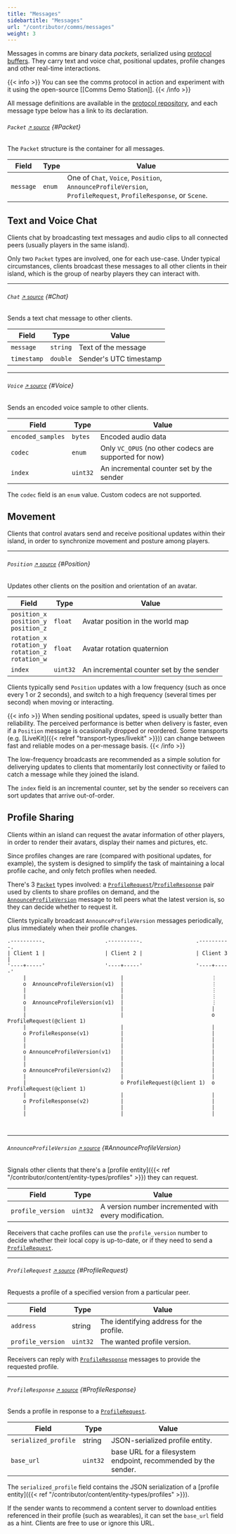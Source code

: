 ```yaml
---
title: "Messages"
sidebartitle: "Messages"
url: "/contributor/comms/messages"
weight: 3
---
```


Messages in comms are binary data _packets_, serialized using [protocol buffers](https://github.com/protocolbuffers/protobuf). They carry text and voice chat, positional updates, profile changes and other real-time interactions.

{{< info >}}
You can see the comms protocol in action and experiment with it using the open-source [[Comms Demo Station]].
{{< /info >}}

All message definitions are available in the [protocol repository](https://github.com/decentraland/protocol), and each message type below has a link to its declaration.


###### `Packet` <small>[↗ source][Packet]</small> {#Packet}

The `Packet` structure is the container for all messages.

| Field | Type | Value
| ----- | --- | --- |
| `message` | `enum` | One of `Chat`, `Voice`, `Position`, `AnnounceProfileVersion`, <br>`ProfileRequest`, `ProfileResponse`, or `Scene`.


## Text and Voice Chat

Clients chat by broadcasting text messages and audio clips to all connected peers (usually players in the same island).

Only two `Packet` types are involved, one for each use-case. Under typical circumstances, clients broadcast these messages to all other clients in their island, which is the group of nearby players they can interact with.

---
###### `Chat` <small>[↗ source][Chat]</small> {#Chat}

Sends a text chat message to other clients.


| Field | Type | Value
| ----- | --- | --- |
| `message` | `string` | Text of the message
| `timestamp` | `double` | Sender's UTC timestamp


---
###### `Voice` <small>[↗ source][Voice]</small> {#Voice}

Sends an encoded voice sample to other clients.

| Field | Type | Value
| ----- | --- | --- |
| `encoded_samples` | `bytes` | Encoded audio data
| `codec` | `enum` | Only `VC_OPUS` (no other codecs are supported for now)
| `index` | `uint32` | An incremental counter set by the sender

The `codec` field is an `enum` value. Custom codecs are not supported.


## Movement

Clients that control avatars send and receive positional updates within their island, in order to synchronize movement and posture among players.

---
###### `Position` <small>[↗ source][Position]</small> {#Position}

Updates other clients on the position and orientation of an avatar.

| Field | Type | Value
| ----- | --- | --- |
| `position_x`<br>`position_y`<br>`position_z` | `float` | Avatar position in the world map
| `rotation_x`<br>`rotation_y`<br>`rotation_z`<br>`rotation_w` | `float` | Avatar rotation quaternion
| `index` | `uint32` | An incremental counter set by the sender

Clients typically send `Position` updates with a low frequency (such as once every 1 or 2 seconds), and switch to a high frequency (several times per second) when moving or interacting.

{{< info >}}
When sending positional updates, speed is usually better than reliability. The perceived performance is better when delivery is faster, even if a `Position` message is ocasionally dropped or reordered. Some transports (e.g. [LiveKit]({{< relref "transport-types/livekit" >}})) can change between fast and reliable modes on a per-message basis.
{{< /info >}}

The low-frequency broadcasts are recommended as a simple solution for deliverying updates to clients that momentarily lost connectivity or failed to catch a message while they joined the island.

The `index` field is an incremental counter, set by the sender so receivers can sort updates that arrive out-of-order.


## Profile Sharing

Clients within an island can request the avatar information of other players, in order to render their avatars, display their names and pictures, etc.

Since profiles changes are rare (compared with positional updates, for example), the system is designed to simplify the task of maintaining a local profile cache, and only fetch profiles when needed.

There's 3 [`Packet`](#Packet) types involved: a [`ProfileRequest`](#ProfileRequest)/[`ProfileResponse`](#ProfileResponse) pair used by clients to share profiles on demand, and the [`AnnounceProfileVersion`](#AnnounceProfileVersion) message to tell peers what the latest version is, so they can decide whether to request it.

Clients typically broadcast `AnnounceProfileVersion` messages periodically, plus immediately when their profile changes. 


```goat
.----------.                   .----------.                 .----------.                            
| Client 1 |                   | Client 2 |                 | Client 3 |
'----+-----'                   '----+-----'                 '----+-----'
     |                              |                            ⋮
     o  AnnounceProfileVersion(v1)  |                            ⋮
     |                              |                            ⋮
     |                              |                            ⋮
     o  AnnounceProfileVersion(v1)  |                            ⋮
     |                              |                            |
     |                              |                            o ProfileRequest(@client 1) 
     |                              |                            |
     o ProfileResponse(v1)          |                            |
     |                              |                            |
     |                              |                            |
     o AnnounceProfileVersion(v1)   |                            |
     |                              |                            |
     |                              |                            |
     o AnnounceProfileVersion(v2)   |                            |
     |                              |                            |
     |                              o ProfileRequest(@client 1)  o ProfileRequest(@client 1) 
     |                              |                            |
     o ProfileResponse(v2)          |                            |
     |                              |                            |
     |                              |                            |
     
     
```

---
###### `AnnounceProfileVersion` <small>[↗ source][AnnounceProfileVersion]</small> {#AnnounceProfileVersion}

Signals other clients that there's a [profile entity]({{< ref "/contributor/content/entity-types/profiles" >}}) they can request.

| Field | Type | Value
| ----- | --- | --- |
| `profile_version` | `uint32` | A version number incremented with every modification.

Receivers that cache profiles can use the `profile_version` number to decide whether their local copy is up-to-date, or if they need to send a [`ProfileRequest`](#ProfileRequest).


---
###### `ProfileRequest` <small>[↗ source][ProfileRequest]</small> {#ProfileRequest}

Requests a profile of a specified version from a particular peer.

| Field | Type | Value
| ----- | --- | --- |
| `address` | string | The identifying address for the profile.
| `profile_version` | `uint32` | The wanted profile version.

Receivers can reply with [`ProfileResponse`](#ProfileResponse) messages to provide the requested profile.


---
###### `ProfileResponse` <small>[↗ source][ProfileResponse]</small> {#ProfileResponse}

Sends a profile in response to a [`ProfileRequest`](#ProfileRequest).

| Field | Type | Value
| ----- | --- | --- |
| `serialized_profile` | string | JSON-serialized profile entity.
| `base_url` | `uint32` | base URL for a filesystem endpoint, recommended by the sender.

The `serialized_profile` field contains the JSON serialization of a [profile entity]({{< ref "/contributor/content/entity-types/profiles" >}}).

If the sender wants to recommend a content server to download entities referenced in their profile (such as wearables), it can set the `base_url` field as a hint. Clients are free to use or ignore this URL.


<!--
---
###### `Scene` <small>[↗ source][Scene]</small> {#Scene}
!! TODO
-->

[Packet]: https://github.com/decentraland/protocol/blob/c48ea0aa00d8173084571552463a6a05a7f49636/proto/decentraland/kernel/comms/rfc4/comms.proto#L8
[Position]: https://github.com/decentraland/protocol/blob/c48ea0aa00d8173084571552463a6a05a7f49636/proto/decentraland/kernel/comms/rfc4/comms.proto#L20
[AnnounceProfileVersion]: https://github.com/decentraland/protocol/blob/c48ea0aa00d8173084571552463a6a05a7f49636/proto/decentraland/kernel/comms/rfc4/comms.proto#L34
[ProfileRequest]: https://github.com/decentraland/protocol/blob/c48ea0aa00d8173084571552463a6a05a7f49636/proto/decentraland/kernel/comms/rfc4/comms.proto#L41
[ProfileResponse]: https://github.com/decentraland/protocol/blob/c48ea0aa00d8173084571552463a6a05a7f49636/proto/decentraland/kernel/comms/rfc4/comms.proto#L46
[Chat]: https://github.com/decentraland/protocol/blob/c48ea0aa00d8173084571552463a6a05a7f49636/proto/decentraland/kernel/comms/rfc4/comms.proto#L56
[Scene]: https://github.com/decentraland/protocol/blob/c48ea0aa00d8173084571552463a6a05a7f49636/proto/decentraland/kernel/comms/rfc4/comms.proto#L61
[Voice]: https://github.com/decentraland/protocol/blob/c48ea0aa00d8173084571552463a6a05a7f49636/proto/decentraland/kernel/comms/rfc4/comms.proto#L66